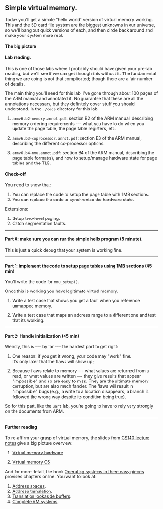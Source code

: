 ## Simple virtual memory.

Today you'll get a simple "hello world" version of virtual memory working.
This and the SD card file system are the biggest unknowns in our universe,
so we'll bang out quick versions of each, and then circle back around
and make your system more real.

#### The big picture

#### Lab reading.

This is one of those labs where I probably should have given your
pre-lab reading, but we'll see if we can get through this without it.
The fundamental thing we are doing is not that complicated; though there
are a fair number of details.

The main thing you'll need for this lab: I've gone through about 100
pages of the ARM manual and annotated it.  No guarantee that these
are all the annotations necessary, but they definitely cover stuff you
should understand.  In the `./docs` directory for this lab:

   1. `armv6.b2-memory.annot.pdf`: section B2 of the ARM manual, 
   describing memory ordering requirements ---
   what you have to do when you update the page table, the page table
   registers, etc.

   2. `armv6.b3-coprocessor.annot.pdf`: section B3 of the ARM manual,
   describing the different co-processor options.

   3. `armv6.b4-mmu.annot.pdf`: section B4 of the ARM manual, describing
   the page table format(s), and how to setup/manage hardware state for
   page tables and the TLB.

#### Check-off

You need to show that:

  1. You can replace the code to setup the page table with 1MB sections.
  2. You can replace the code to synchronize the hardware state.

Extensions:

   1. Setup two-level paging.
   2. Catch segmentation faults.

----------------------------------------------------------------------
#### Part 0: make sure you can run the simple hello program (5 minute).

This is just a quick debug that your system is working fine.

----------------------------------------------------------------------
#### Part 1: implement the code to setup page tables using 1MB sections (45 min)

You'll write the code for `mmu_setup()`.

Once this is working you have legitimate virtual memory.
   1. Write a test case that shows you get a fault when you reference
   unmapped memory.

   2. Write a test case that maps an address range to a different 
   one and test that its working.

----------------------------------------------------------------------
#### Part 2: Handle initialization (45 min)

Weirdly, this is --- by far --- the hardest part to get right:
   1. One reason: if you get it wrong, your code may "work" fine.   
   It's only later that the flaws will show up;

   2. Because flaws relate to memory --- what values are returned from
   a read, or what values are written --- they give results that appear
   "impossible" and so are easy to miss.  They are the ultimate memory
   corruption, but are also much fancier.  The flaws will result in
   "impossible" bugs (e.g., a write to a location disappears, a branch
   is followed the wrong way despite its condition being true).

So for this part, like the `uart` lab, you're going to have to rely 
very strongly on the documents from ARM.

-----------------------------------------------------------------------
#### Further reading

To re-affirm your grasp of virtual memory, the slides from 
[CS140 lecture notes](http://www.scs.stanford.edu/19wi-cs140/notes/) give
 a big picture overview:
 
  1. [Virtual memory hardware](http://www.scs.stanford.edu/19wi-cs140/notes/vm_hardware-print.pdf).

  2. [Virtual memory OS](http://www.scs.stanford.edu/19wi-cs140/notes/vm_os-print.pdf)


And for more detail, the book [Operating systems in three easy pieces](http://pages.cs.wisc.edu/~remzi/OSTEP/) provides chapters online.  You want to look at:

  1. [Address spaces](http://pages.cs.wisc.edu/~remzi/OSTEP/vm-intro.pdf).
  2. [Address translation](http://pages.cs.wisc.edu/~remzi/OSTEP/vm-mechanism.pdf).
  3. [Translation lookaside buffers](http://pages.cs.wisc.edu/~remzi/OSTEP/vm-tlbs.pdf).
  4. [Complete VM systems](http://pages.cs.wisc.edu/~remzi/OSTEP/vm-complete.pdf).

